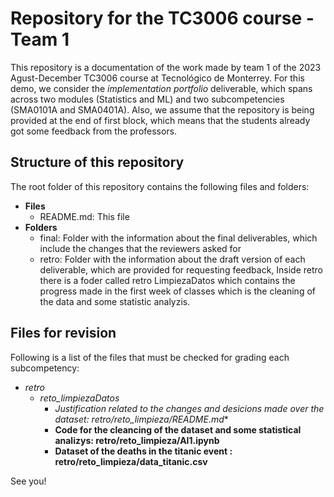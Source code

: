 # Repository for the TC3006 course - Team 1
This repository is a documentation of the work made by team 1 of the 2023 Agust-December TC3006 course at Tecnológico de Monterrey. For this demo, we consider the *implementation portfolio* deliverable, which spans across two modules (Statistics and ML) and two subcompetencies (SMA0101A and SMA0401A). Also, we assume that the repository is being provided at the end of first block, which means that the students already got some feedback from the professors. 

## Structure of this repository
The root folder of this repository contains the following files and folders: 

* **Files**
  * README.md: This file  
* **Folders**
  * final: Folder with the information about the final deliverables, which include the changes that the reviewers asked for
  * retro: Folder with the information about the draft version of each deliverable, which are provided for requesting feedback, Inside retro there is a foder called retro LimpiezaDatos which contains the progress made in the first week of classes which is the cleaning of the data and some statistic analyzis.


## Files for revision
Following is a list of the files that must be checked for grading each subcompetency: 
* *retro*
	* *reto_limpiezaDatos*
		* *Justification related to the changes and desicions made over the dataset:  retro/reto_limpieza/README.md**
		* **Code for the cleancing of the dataset and some statistical analizys:  retro/reto_limpieza/AI1.ipynb**
		* **Dataset of the deaths in the titanic event :  retro/reto_limpieza/data_titanic.csv**



See you!
